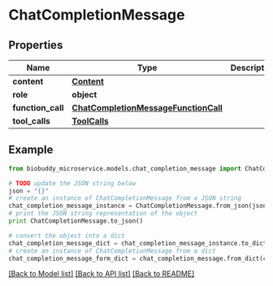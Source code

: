 # ChatCompletionMessage


## Properties

Name | Type | Description | Notes
------------ | ------------- | ------------- | -------------
**content** | [**Content**](Content.md) |  | [optional] 
**role** | **object** |  | 
**function_call** | [**ChatCompletionMessageFunctionCall**](ChatCompletionMessageFunctionCall.md) |  | [optional] 
**tool_calls** | [**ToolCalls**](ToolCalls.md) |  | [optional] 

## Example

```python
from biobuddy_microservice.models.chat_completion_message import ChatCompletionMessage

# TODO update the JSON string below
json = "{}"
# create an instance of ChatCompletionMessage from a JSON string
chat_completion_message_instance = ChatCompletionMessage.from_json(json)
# print the JSON string representation of the object
print ChatCompletionMessage.to_json()

# convert the object into a dict
chat_completion_message_dict = chat_completion_message_instance.to_dict()
# create an instance of ChatCompletionMessage from a dict
chat_completion_message_form_dict = chat_completion_message.from_dict(chat_completion_message_dict)
```
[[Back to Model list]](../README.md#documentation-for-models) [[Back to API list]](../README.md#documentation-for-api-endpoints) [[Back to README]](../README.md)


